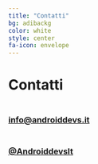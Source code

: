 ```yaml
---
title: "Contatti"
bg: adibackg
color: white
style: center
fa-icon: envelope
---
```


# Contatti


### <i class="fas fa-envelope-square"></i><br/> [info@androiddevs.it](mailto:info@androiddevs.it)

### <i class="fab fa-twitter-square"></i><br/> [@AndroiddevsIt](https://twitter.com/AndroiddevsIt)